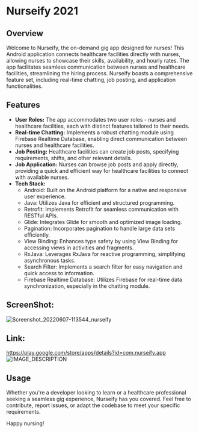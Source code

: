 # Nurseify 2021

## Overview

Welcome to Nurseify, the on-demand gig app designed for nurses! This Android application connects healthcare facilities directly with nurses, allowing nurses to showcase their skills, availability, and hourly rates. The app facilitates seamless communication between nurses and healthcare facilities, streamlining the hiring process. Nurseify boasts a comprehensive feature set, including real-time chatting, job posting, and application functionalities.

## Features

- **User Roles:** The app accommodates two user roles - nurses and healthcare facilities, each with distinct features tailored to their needs.
- **Real-time Chatting:** Implements a robust chatting module using Firebase Realtime Database, enabling direct communication between nurses and healthcare facilities.
- **Job Posting:** Healthcare facilities can create job posts, specifying requirements, shifts, and other relevant details.
- **Job Application:** Nurses can browse job posts and apply directly, providing a quick and efficient way for healthcare facilities to connect with available nurses.
- **Tech Stack:**
  - Android: Built on the Android platform for a native and responsive user experience.
  - Java: Utilizes Java for efficient and structured programming.
  - Retrofit: Implements Retrofit for seamless communication with RESTful APIs.
  - Glide: Integrates Glide for smooth and optimized image loading.
  - Pagination: Incorporates pagination to handle large data sets efficiently.
  - View Binding: Enhances type safety by using View Binding for accessing views in activities and fragments.
  - RxJava: Leverages RxJava for reactive programming, simplifying asynchronous tasks.
  - Search Filter: Implements a search filter for easy navigation and quick access to information.
  - Firebase Realtime Database: Utilizes Firebase for real-time data synchronization, especially in the chatting module.

## ScreenShot:
![Screenshot_20220607-113544_nurseify](https://github.com/KruBakhal/nurseify/assets/43085695/5b22eccf-368a-4346-b52f-a7fe033e61be)

## Link:
https://play.google.com/store/apps/details?id=com.nurseify.app
 ![IMAGE_DESCRIPTION]()

## Usage
Whether you're a developer looking to learn or a healthcare professional seeking a seamless gig experience, Nurseify has you covered. Feel free to contribute, report issues, or adapt the codebase to meet your specific requirements.

Happy nursing!

